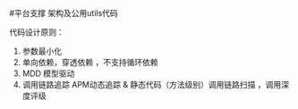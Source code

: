 #平台支撑 架构及公用utils代码

代码设计原则：
1. 参数最小化
2. 单向依赖，穿透依赖 ，不支持循环依赖
3. MDD 模型驱动
4. 调用链路追踪  APM动态追踪 & 静态代码（方法级别）调用链路扫描 ，调用深度评级